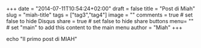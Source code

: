 +++
date = "2014-07-11T10:54:24+02:00"
draft = false
title = "Post di Miah"
slug = "miah-title"
tags = ["tag3","tag4"]
image = ""
comments = true	# set false to hide Disqus
share = true	# set false to hide share buttons
menu= ""		# set "main" to add this content to the main menu
author = "Miah"
+++

echo "Il primo post di MIAH"